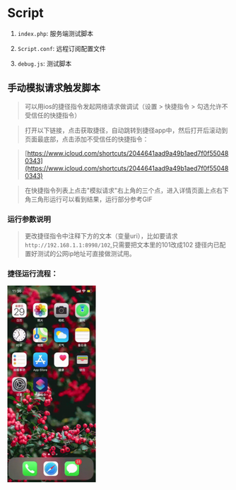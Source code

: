 # Script

1. `index.php`: 服务端测试脚本

2. `Script.conf`: 远程订阅配置文件

3. `debug.js`: 测试脚本


## 手动模拟请求触发脚本

> 可以用ios的捷径指令发起网络请求做调试（设置 > 快捷指令 > 勾选允许不受信任的快捷指令）

> 打开以下链接，点击获取捷径，自动跳转到捷径app中，然后打开后滚动到页面最底部，点击添加不受信任的快捷指令：

> [https://www.icloud.com/shortcuts/2044641aad9a49b1aed7f0f550480343](https://www.icloud.com/shortcuts/2044641aad9a49b1aed7f0f550480343)

> 在快捷指令列表上点击"模拟请求"右上角的三个点，进入详情页面上点右下角三角形运行可以看到结果，运行部分参考GIF


### 运行参数说明
> 更改捷径指令中注释下方的文本（变量uri），比如要请求`http://192.168.1.1:8998/102`,只需要把文本里的101改成102
> 捷径内已配置好测试的公网ip地址可直接做测试用。

### 捷径运行流程：
<img src="./3aa4c2cfdc03e166d6481ebfc21fea42.gif" width = "200" alt="" align=center />
